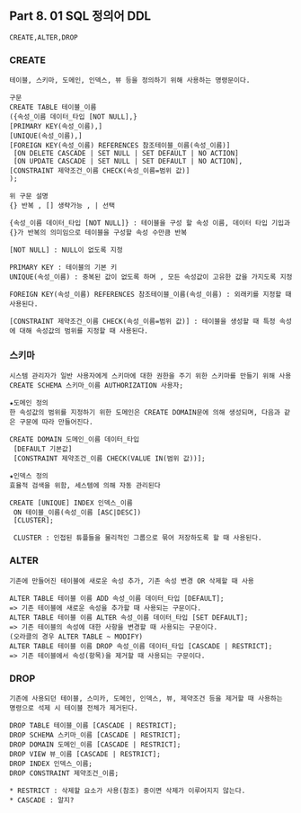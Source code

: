   ## Part 8. 01 SQL 정의어 DDL
    CREATE,ALTER,DROP

### CREATE
    테이블, 스키마, 도메인, 인덱스, 뷰 등을 정의하기 위해 사용하는 명령문이다.

```
구문
CREATE TABLE 테이블_이름
({속성_이름 데이터_타입 [NOT NULL],}
[PRIMARY KEY(속성_이름),]
[UNIQUE(속성_이름),]
[FOREIGN KEY(속성_이름) REFERENCES 참조테이블_이름(속성_이름)]
 [ON DELETE CASCADE | SET NULL | SET DEFAULT | NO ACTION]
 [ON UPDATE CASCADE | SET NULL | SET DEFAULT | NO ACTION],
[CONSTRAINT 제약조건_이름 CHECK(속성_이름=범위 값)]
);

위 구문 설명
{} 반복 , [] 생략가능 , | 선택

{속성_이름 데이터_타입 [NOT NULL]} : 테이블을 구성 할 속성 이름, 데이터 타입 기입과 {}가 반복의 의미임으로 테이블을 구성할 속성 수만큼 반복

[NOT NULL] : NULL이 없도록 지정

PRIMARY KEY : 테이블의 기본 키
UNIQUE(속성_이름) : 중복된 값이 없도록 하며 , 모든 속성값이 고유한 값을 가지도록 지정

FOREIGN KEY(속성_이름) REFERENCES 참조테이블_이름(속성_이름) : 외래키를 지정할 때 사용된다.

[CONSTRAINT 제약조건_이름 CHECK(속성_이름=범위 값)] : 테이블을 생성할 때 특정 속성에 대해 속성값의 범위를 지정할 때 사용된다.
```

### 스키마
    시스템 관리자가 일반 사용자에게 스키마에 대한 권한을 주기 위한 스키마를 만들기 위해 사용
    CREATE SCHEMA 스키마_이름 AUTHORIZATION 사용자;

    ★도메인 정의
    한 속성값의 범위를 지정하기 위한 도메인은 CREATE DOMAIN문에 의해 생성되며, 다음과 같은 구문에 따라 만들어진다.

    CREATE DOMAIN 도메인_이름 데이터_타입
     [DEFAULT 기본값]
     [CONSTRAINT 제약조건_이름 CHECK(VALUE IN(범위 값))];

    ★인덱스 정의
    효율적 검색을 위함, 세스템에 의해 자동 관리된다

    CREATE [UNIQUE] INDEX 인덱스_이름
     ON 테이블_이름(속성_이름 [ASC|DESC])
     [CLUSTER];

     CLUSTER : 인접된 튜플들을 물리적인 그룹으로 묶어 저장하도록 할 때 사용된다.

### ALTER
    기존에 만들어진 테이블에 새로운 속성 추가, 기존 속성 변경 OR 삭제할 때 사용

    ALTER TABLE 테이블 이름 ADD 속성_이름 데이터_타입 [DEFAULT];
    => 기존 테이블에 새로운 속성을 추가할 때 사용되는 구문이다.
    ALTER TABLE 테이블 이름 ALTER 속성_이름 데이터_타입 [SET DEFAULT];
    => 기존 테이블의 속성에 대한 사항을 변경할 때 사용되는 구문이다.
    (오라클의 경우 ALTER TABLE ~ MODIFY)
    ALTER TABLE 테이블 이름 DROP 속성_이름 데이터_타입 [CASCADE | RESTRICT];
    => 기존 테이블에서 속성(항목)을 제거할 때 사용되는 구문이다.

### DROP
    기존에 사용되던 테이블, 스미카, 도메인, 인덱스, 뷰, 제약조건 등을 제거할 때 사용하는 명령으로 석제 시 테이블 전체가 제거된다.

    DROP TABLE 테이블_이름 [CASCADE | RESTRICT];
    DROP SCHEMA 스키마_이름 [CASCADE | RESTRICT];
    DROP DOMAIN 도메인_이름 [CASCADE | RESTRICT];
    DROP VIEW 뷰_이름 [CASCADE | RESTRICT];
    DROP INDEX 인덱스_이름;
    DROP CONSTRAINT 제약조건_이름;

    * RESTRICT : 삭제할 요소가 사용(참조) 중이면 삭제가 이루어지지 않는다.
    * CASCADE : 알지?

